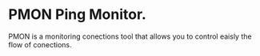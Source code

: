 # PMON Ping Monitor.

PMON is a monitoring conections tool that allows you to control eaisly the flow of conections.
